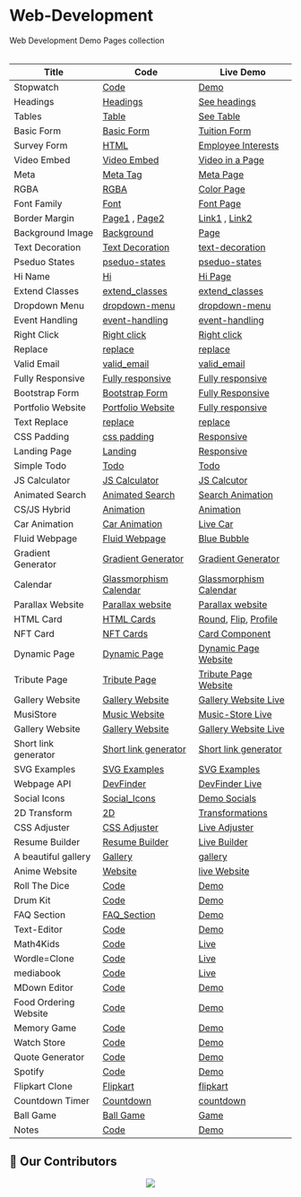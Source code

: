 # Web-Development
Web Development Demo Pages collection<br><br>


| Title | Code | Live Demo |
| ----- | ---- | --------- |
|Stopwatch| [Code](https://github.com/Husayn01/Stopwatch)| [Demo](https://stopwatch-husayn01.vercel.app/)|
| Headings | [Headings](https://github.com/keshavgbpecdelhi/Web-Development/blob/master/html/types_of_headings.html) | [See headings](https://keshavgbpecdelhi.github.io/Web-Development/html/types_of_headings.html) |
| Tables | [Table](https://github.com/keshavgbpecdelhi/Web-Development/blob/master/html/a_simple_table_in_html.html) | [See Table](https://keshavgbpecdelhi.github.io/Web-Development/html/a_simple_table_in_html.html) |
| Basic Form | [Basic Form](https://github.com/keshavgbpecdelhi/Web-Development/blob/master/html/Basic_form.html) | [Tuition Form](https://keshavgbpecdelhi.github.io/Web-Development/html/Basic_form.html) |
| Survey Form | [HTML](https://github.com/keshavgbpecdelhi/Web-Development/blob/master/html/survey-form.html) | [Employee Interests](https://keshavgbpecdelhi.github.io/Web-Development/html/survey-form.html) |
| Video Embed | [Video Embed ](https://github.com/keshavgbpecdelhi/Web-Development/blob/master/html/video_embedding.html) | [Video in a Page](https://keshavgbpecdelhi.github.io/Web-Development/html/video_embedding.html) |
| Meta | [Meta Tag](https://raw.githubusercontent.com/keshavgbpecdelhi/Web-Development/master/html/meta_tag.html) | [Meta Page](https://keshavgbpecdelhi.github.io/Web-Development/html/meta_tag.html) |
| RGBA | [RGBA](https://github.com/keshavgbpecdelhi/Web-Development/tree/master/css-1) | [Color Page](https://keshavgbpecdelhi.github.io/Web-Development/css-1/) |
| Font Family | [Font](https://github.com/keshavgbpecdelhi/Web-Development/tree/master/css-2/font-family) | [Font Page](https://keshavgbpecdelhi.github.io/Web-Development/css-2/font-family/index.html) |
| Border Margin | [Page1](https://github.com/keshavgbpecdelhi/Web-Development/blob/master/css-9/index.html) , [Page2](https://github.com/keshavgbpecdelhi/Web-Development/tree/master/css-3/margin-border) | [Link1](https://keshavgbpecdelhi.github.io/Web-Development/css-9/index.html) , [Link2](https://keshavgbpecdelhi.github.io/Web-Development/css-3/margin-border/index.html) |
| Background Image | [Background](https://github.com/keshavgbpecdelhi/Web-Development/tree/master/css-4/background-img) | [Page](https://keshavgbpecdelhi.github.io/Web-Development/css-4/background-img/index.html) |
| Text Decoration | [Text Decoration](https://github.com/keshavgbpecdelhi/Web-Development/tree/master/css-5/text-decoration) | [text-decoration](https://keshavgbpecdelhi.github.io/Web-Development/css-5/text-decoration/index.html) |
| Pseduo States | [pseduo-states](https://github.com/keshavgbpecdelhi/Web-Development/tree/master/css-6/pseduo-states) | [pseduo-states](https://keshavgbpecdelhi.github.io/Web-Development/css-6/pseduo-states/index.html) |
| Hi Name | [Hi](https://github.com/keshavgbpecdelhi/Web-Development/tree/master/javascript/hi_name) | [Hi Page](https://keshavgbpecdelhi.github.io/Web-Development/javascript/hi_name/index.html) |
|Extend Classes | [extend_classes](https://github.com/keshavgbpecdelhi/Web-Development/tree/master/javascript/extend_classl) | [extend_classes](https://keshavgbpecdelhi.github.io/Web-Development/javascript/extend_class/) |
| Dropdown Menu | [dropdown-menu](https://github.com/keshavgbpecdelhi/Web-Development/tree/master/jQuery/dropdown-menu) | [dropdown-menu](https://keshavgbpecdelhi.github.io/Web-Development/jQuery/dropdown-menu/index.html) |
| Event Handling | [event-handling](https://github.com/keshavgbpecdelhi/Web-Development/tree/master/jQuery/event-handling) | [event-handling](https://keshavgbpecdelhi.github.io/Web-Development/jQuery/event-handling/index.html) |
| Right Click | [Right click](https://github.com/keshavgbpecdelhi/Web-Development/tree/master/jQuery/right-click) | [Right click](https://keshavgbpecdelhi.github.io/Web-Development/jQuery/right-click/index.html) |
| Replace | [replace](https://github.com/keshavgbpecdelhi/Web-Development/tree/master/jQuery/replace) | [replace](https://keshavgbpecdelhi.github.io/Web-Development/jQuery/replace/index.html) |
| Valid Email | [valid_email](https://github.com/keshavgbpecdelhi/Web-Development/tree/master/jQuery/valid_email) | [valid_email](https://keshavgbpecdelhi.github.io/Web-Development/jQuery/valid_email/) |
| Fully Responsive | [Fully responsive](https://github.com/keshavgbpecdelhi/Web-Development/tree/master/Bootstrap/responsive-page) | [Fully responsive ](https://keshavgbpecdelhi.github.io/Web-Development/Bootstrap/responsive-page/) |
| Bootstrap Form | [Bootstrap Form](https://github.com/keshavgbpecdelhi/Web-Development/blob/master/Bootstrap/bootstrap-form/index.html) | [Fully Responsive](https://keshavgbpecdelhi.github.io/Web-Development/Bootstrap/bootstrap-form/) |
| Portfolio Website | [Portfolio Website](https://github.com/keshavgbpecdelhi/Web-Development/tree/master/css-7) | [Fully responsive](https://keshavgbpecdelhi.github.io/Web-Development/css-7/index.html) |
| Text Replace | [replace](https://github.com/keshavgbpecdelhi/Web-Development/tree/master/jQuery/replace) | [replace](https://keshavgbpecdelhi.github.io/Web-Development/jQuery/replace/index.html) |
| CSS Padding | [css padding](https://github.com/keshavgbpecdelhi/Web-Development/blob/master/css-8/Padding%20css/index.html) | [Responsive ](https://keshavgbpecdelhi.github.io/Web-Development/css-8/Padding%20css/) |
| Landing Page | [Landing](https://github.com/keshavgbpecdelhi/Web-Development/blob/master/landing-page/index.html) | [Responsive ](https://keshavgbpecdelhi.github.io/Web-Development/landing-page/) |
| Simple Todo | [Todo](https://github.com/keshavgbpecdelhi/Web-Development/tree/master/simple-todo) | [Todo ](https://keshavgbpecdelhi.github.io/Web-Development/simple-todo/) |
|JS Calculator | [JS Calculator](https://github.com/keshavgbpecdelhi/Web-Development/blob/master/javascript/js-calculator/index.html) | [JS Calcutor](https://keshavgbpecdelhi.github.io/Web-Development/javascript/js-calculator/index.html) |
|Animated Search| [Animated Search](https://github.com/keshavgbpecdelhi/Web-Development/tree/master/Animated%20Search%20Form) | [Search Animation](https://keshavgbpecdelhi.github.io/Web-Development/Animated%20Search%20Form/) |
|CS/JS Hybrid | [Animation](https://github.com/keshavgbpecdelhi/Web-Development/tree/master/CSS-JS%20Hybrid%20Animation) | [Animation](https://keshavgbpecdelhi.github.io/Web-Development/CSS-JS%20Hybrid%20Animation/) |
| Car Animation| [Car Animation](https://github.com/keshavgbpecdelhi/Web-Development/blob/master/car-animation/index.html) | [Live Car](https://keshavgbpecdelhi.github.io/Web-Development/car-animation/) |
| Fluid Webpage| [Fluid Webpage](https://github.com/keshavgbpecdelhi/Web-Development/blob/master/fluid-webpage/Fluid-Webpage/index.html) | [Blue Bubble](https://keshavgbpecdelhi.github.io/Web-Development/fluid-webpage/Fluid-Webpage/index.html) |
| Gradient Generator | [Gradient Generator](https://github.com/keshavgbpecdelhi/Web-Development/tree/master/Gradient-generator) | [Gradient Generator](https://keshavgbpecdelhi.github.io/Web-Development/Gradient-generator/bggenerator.html)  |
| Calendar | [Glassmorphism Calendar](https://github.com/keshavgbpecdelhi/Web-Development/blob/master/glassmorphism-calendar) | [Glassmorphism Calendar](https://keshavgbpecdelhi.github.io/Web-Development/glassmorphism-calendar)  |
| Parallax Website | [Parallax website](https://github.com/keshavgbpecdelhi/Web-Development/blob/master/parallax-website) | [Parallax website](https://keshavgbpecdelhi.github.io/Web-Development/parallax-website)  |
| HTML Card | [HTML Cards](https://github.com/keshavgbpecdelhi/Web-Development/blob/master/html/card) | [Round](https://keshavgbpecdelhi.github.io/Web-Development/html/card/card.html), [Flip](https://keshavgbpecdelhi.github.io/Web-Development/html/card/flipcard.html), [Profile](https://keshavgbpecdelhi.github.io/Web-Development/html/card/profilecard.html) |
| NFT Card | [NFT Cards](https://github.com/keshavgbpecdelhi/Web-Development/tree/master/nft-preview-card-component) | [Card Component](https://keshavgbpecdelhi.github.io/Web-Development/nft-preview-card-component/) |
| Dynamic Page | [Dynamic Page](https://github.com/keshavgbpecdelhi/Web-Development/blob/master/dynamic-page) | [Dynamic Page Website](https://keshavgbpecdelhi.github.io/Web-Development/dynamic-page) |
| Tribute Page | [Tribute Page](https://github.com/keshavgbpecdelhi/Web-Development/tree/master/Tribute-Page) | [Tribute Page Website](https://keshavgbpecdelhi.github.io/Web-Development/Tribute-Page/index.html)
| Gallery Website | [Gallery Website](https://github.com/keshavgbpecdelhi/Web-Development/blob/master/gallery-website) | [Gallery Website Live](https://keshavgbpecdelhi.github.io/Web-Development/gallery-website) |
| MusiStore | [Music Website](https://github.com/keshavgbpecdelhi/Web-Development/blob/master/Music-Store) | [Music-Store Live](https://music-store.vercel.app/) |
| Gallery Website | [Gallery Website](https://github.com/keshavgbpecdelhi/Web-Development/blob/master/gallery-website) | [Gallery Website Live](https://keshavgbpecdelhi.github.io/Web-Development/gallery-website) |
| Short link generator | [Short link generator](https://github.com/keshavgbpecdelhi/Web-Development/blob/master/shortLink) | [Short link generator](https://keshavgbpecdelhi.github.io/Web-Development/shortLink) |
| SVG Examples | [SVG Examples](https://github.com/keshavgbpecdelhi/Web-Development/blob/master/svg) | [SVG Examples](https://keshavgbpecdelhi.github.io/Web-Development/svg) |
| Webpage API | [DevFinder](https://github.com/keshavgbpecdelhi/Web-Development/tree/master/webpage-using-api) | [DevFinder Live](https://keshavgbpecdelhi.github.io/Web-Development/webpage-using-api/) |
| Social Icons | [Social_Icons](https://github.com/keshavgbpecdelhi/Web-Development/blob/master/awesome_Social_icons) | [Demo Socials](https://keshavgbpecdelhi.github.io/Web-Development/awesome_Social_icons/mysocial.html) |
| 2D Transform | [2D](https://github.com/keshavgbpecdelhi/Web-Development/tree/master/2D_Transformation) | [Transformations](https://keshavgbpecdelhi.github.io/Web-Development/2D_Transformation/) |
| CSS Adjuster | [CSS Adjuster](https://github.com/keshavgbpecdelhi/Web-Development/tree/master/CSS-Adjuster) | [Live Adjuster](https://keshavgbpecdelhi.github.io/Web-Development/CSS-Adjuster/) |
| Resume Builder | [Resume Builder](https://github.com/keshavgbpecdelhi/Web-Development/tree/master/resume_builder) | [Live Builder](https://keshavgbpecdelhi.github.io/Web-Development/resume_builder/) |
| A beautiful gallery | [Gallery](https://github.com/keshavgbpecdelhi/Web-Development/tree/master/simpleDarkmode) | [gallery](https://keshavgbpecdelhi.github.io/Web-Development/simpleDarkmode/ex.html) |
| Anime Website | [Website](https://github.com/omk-coder/first-web-project.io/) | [live Website](https://omk-coder.github.io/first-web-project.io/) |
| Roll The Dice| [Code](https://github.com/keshavgbpecdelhi/Web-Development/tree/master/Roll-the-Dice) | [Demo](https://keshavgbpecdelhi.github.io/Web-Development/Roll-the-Dice) |
| Drum Kit| [Code](https://github.com/keshavgbpecdelhi/Web-Development/tree/master/drum-kit) | [Demo](https://biniltomjose1278.github.io/drum-kit/) |
| FAQ Section | [FAQ_Section](https://github.com/hansupadhyay007/Web-Development/tree/master/FAQ_Section) | [Demo]()
| Text-Editor| [Code](https://github.com/vanam30/Text-Editor-Reactjs) | [Demo](https://62b41e69508b4f5bc4e01fc3--fascinating-puppy-32407a.netlify.app/) |
| Math4Kids| [Code](https://github.com/keshavgbpecdelhi/Math4Kids) | [Live](https://keshavgbpecdelhi.github.io/Web-Development/Math4Kids/index.html) |
| Wordle=Clone| [Code](https://github.com/25zeeshan/Wordle_Clone) | [Live](https://25zeeshan.github.io/Wordle_Clone/) |
| mediabook| [Code](https://github.com/keshavgbpecdelhi/mediabook) | [Live](https://keshavgbpecdelhi.github.io/Web-Development/mediabook/index.html) |
| MDown Editor| [Code](https://github.com/keshavgbpecdelhi/Web-Development/tree/master/mdown-editor) | [Demo](https://rededge.is-a.dev/mdown-editor) |
| Food Ordering Website| [Code](https://github.com/Ishukumarpathak/food_ordering_website.git) | [Demo](https://ishukumarpathak.github.io/food_ordering_website/) |
| Memory Game | [Code](https://github.com/keshavgbpecdelhi/Web-Development/tree/master/Memory-game) | [Demo](https://dimple-choudhary.github.io/Memory-game/) |
| Watch Store | [Code](https://github.com/keshavgbpecdelhi/Web-Development/tree/master/watch-store/assets) | [Demo](https://github.com/keshavgbpecdelhi/Web-Development/tree/master/watch-store/assets/index.html) |
| Quote Generator | [Code](https://github.com/keshavgbpecdelhi/Web-Development/tree/master/Quote-generator/Quote-generator) | [Demo](https://dimple-choudhary.github.io/Quote-generator/Quote-generator/.index.html) |
| Spotify | [Code](https://github.com/keshavgbpecdelhi/Web-Development/tree/master/Spotify) | [Demo](https://dimple-choudhary.github.io/Spotify/index.html) |
| Flipkart Clone | [Flipkart](https://github.com/keshavgbpecdelhi/Web-Development/blob/master/Flipkart%20clone) | [flipkart](https://keshavgbpecdelhi.github.io/Web-Development/Flipkart%20clone/index.html) |
| Countdown Timer | [Countdown](https://github.com/keshavgbpecdelhi/Web-Development/blob/master/countdown-timer) | [countdown](https://ayushknath.github.io/countdown-timer/) |
| Ball Game | [Ball Game](https://github.com/keshavgbpecdelhi/Web-Development/blob/master/ball%20game/index.html) | [Game](https://keshavgbpecdelhi.github.io/Web-Development/ball%20game/index.html) |
| Notes | [Code](https://github.com/srbmaury/notes) | [Demo](https://srbmaury.github.io/notes/) |

## :handshake: Our Contributors

<a href="https://github.com/keshavgbpecdelhi/Web-Development"><p align="center">
  <img src="https://contrib.rocks/image?repo=keshavgbpecdelhi/Web-Development" style="float:none;" /></p>
</a>
